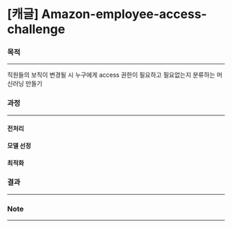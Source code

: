 # [캐글] Amazon-employee-access-challenge

### 목적
---
직원들의 보직이 변경될 시 누구에게 access 권한이 필요하고 필요없는지 분류하는 머신러닝 만들기

### 과정
---
#### 전처리

#### 모델 선정

#### 최적화

### 결과
---

### Note
---
